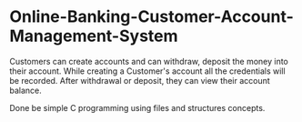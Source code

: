 # Online-Banking-Customer-Account-Management-System
Customers can create accounts and can withdraw, deposit the money into their account. While creating a Customer's account all the credentials will be recorded. After withdrawal or deposit, they can view their account balance.

Done be simple C programming using files and structures concepts.
